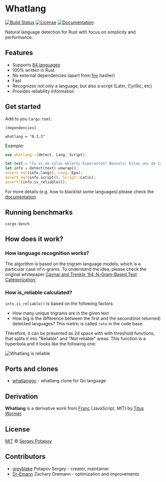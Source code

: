 # Whatlang

[![Build Status](https://travis-ci.org/greyblake/whatlang-rs.svg?branch=master)](https://travis-ci.org/greyblake/whatlang-rs)
[![License](https://img.shields.io/badge/license-MIT-blue.svg)](https://raw.githubusercontent.com/greyblake/whatlang-rs/master/LICENSE)
[![Documentation](https://docs.rs/whatlang/badge.svg)](https://docs.rs/whatlang)

Natural language detection for Rust with focus on simplicity and performance.

## Features
* Supports [84 languages](https://github.com/greyblake/whatlang-rs/blob/master/SUPPORTED_LANGUAGES.md)
* 100% written in Rust
* No external dependencies (apart from [fnv](https://crates.io/crates/fnv) hasher)
* Fast
* Recognizes not only a language, but also a script (Latin, Cyrillic, etc)
* Provides reliability information

## Get started

Add to you `Cargo.toml`:
```
[dependencies]

whatlang = "0.3.3"
```

Example:

```rust
use whatlang::{detect, Lang, Script};

let text = "Ĉu vi ne volas eklerni Esperanton? Bonvolu! Estas unu de la plej bonaj aferoj!";
let info = detect(text).unwrap();
assert_eq!(info.lang(), Lang::Epo);
assert_eq!(info.script(), Script::Latin);
assert!(info.is_reliable());
```

For more details (e.g. how to blacklist some languages) please check the [documentation](https://docs.rs/whatlang).

## Running benchmarks

```
cargo bench
```

## How does it work?

### How language recognition works?

The algorithm is based on the trigram language models, which is a particular case of n-grams.
To understand the idea, please check the original whitepaper [Cavnar and Trenkle '94: N-Gram-Based Text Categorization'](http://odur.let.rug.nl/~vannoord/TextCat/textcat.pdf)

### How is_reliable calculated?

`info.is_reliable()` is based on the following factors:
* How many unique trigrams are in the given text
* How big is the difference between the first and the second(not returned) detected languages? This metric is called `rate` in the code base.

Therefore, it can be presented as 2d space with with threshold functions, that splits it into "Reliable" and "Not reliable" areas.
This function is a hyperbola and it looks like the following one:

![Whatlang is reliable](https://raw.githubusercontent.com/greyblake/whatlang-rs/master/misc/images/whatlang_is_reliable.png)


## Ports and clones

* [whatlanggo](https://github.com/abadojack/whatlanggo) - whatlang clone for Go language

## Derivation

**Whatlang** is a derivative work from [Franc](https://github.com/wooorm/franc) (JavaScript, MIT) by [Titus Wormer](https://github.com/wooorm).

## License

[MIT](https://github.com/greyblake/whatlang-rs/blob/master/LICENSE) © [Sergey Potapov](http://greyblake.com/)


## Contributors

- [greyblake](https://github.com/greyblake) Potapov Sergey - creator, maintainer.
- [Dr-Emann](https://github.com/Dr-Emann) Zachary Dremann - optimization and improvements
